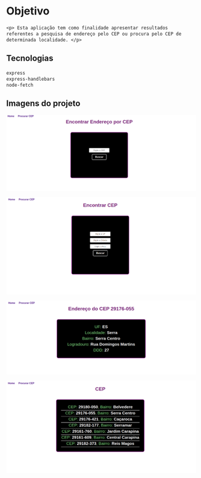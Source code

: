 # Objetivo
    <p> Esta aplicação tem como finalidade apresentar resultados referentes a pesquisa de endereço pelo CEP ou procura pelo CEP de determinada localidade. </p> 

## Tecnologias
    express
    express-handlebars
    node-fetch

## Imagens do projeto
   ![home](public/img/home.png "pagina home")

   ![procuraCep](public/img/procuraCep.png "Procurar o CEP")

   ![resultadoCep](public/img/resultadoCep.png "resultado do cep")

   ![resultadoDaProcura](public/img/resultadoProcura.png)
